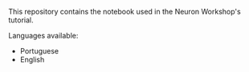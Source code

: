 This repository contains the notebook used in the Neuron Workshop's tutorial.

Languages available: 
- Portuguese
- English
